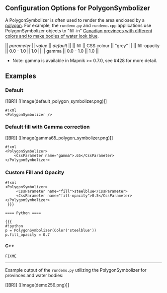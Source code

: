 <!-- Name: PolygonSymbolizer -->
<!-- Version: 11 -->
<!-- Last-Modified: 2010/06/01 04:51:30 -->
<!-- Author: manelclos -->
## Configuration Options for PolygonSymbolizer

A PolygonSymbolizer is often used to render the area enclosed by a [polygon](http://en.wikipedia.org/wiki/Polygon). For example, the `rundemo.py` and `rundemo.cpp` applications use PolygonSymbolizer objects to "fill-in" [Canadian provinces with different colors and to make bodies of water look blue](http://trac.mapnik.org/attachment/wiki/PolygonSymbolizer/demo256.png?format=raw).

|| *parameter* || *value*  || *default* ||
|| fill            ||  CSS colour  || "grey" ||
|| fill-opacity || 0.0 - 1.0 || 1.0 ||
|| gamma || 0.0 - 1.0 || 1.0 ||

* Note: gamma is available in Mapnik >= 0.7.0, see #428 for more detail.

## Examples

### Default

[[BR]]
[[Image(default_polygon_symbolizer.png)]]


    #!xml
    <PolygonSymbolizer />

### Default fill with Gamma correction
[[BR]]
[[Image(gamma65_polygon_symbolizer.png)]]


    #!xml
    <PolygonSymbolizer>
        <CssParameter name="gamma">.65</CssParameter>
    </PolygonSymbolizer>

### Custom Fill and Opacity


    #!xml
    <PolygonSymbolizer>
         <CssParameter name="fill">steelblue</CssParameter>
         <CssParameter name="fill-opacity">0.5</CssParameter>
    </PolygonSymbolizer>
     }}}
    
    ==== Python ====
    
    {{{
    #!python
    p = PolygonSymbolizer(Color('steelblue'))
    p.fill_opacity = 0.7

#### C++

` FIXME `


----

Example output of the `rundemo.py` utilizing the PolygonSymbolizer for provinces and water bodies:

 [[BR]]
[[Image(demo256.png)]]
